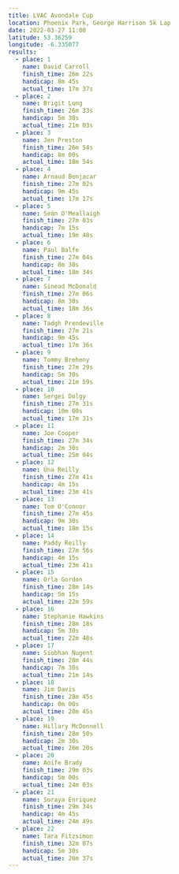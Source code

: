 ```yaml
---
title: LVAC Avondale Cup
location: Phoenix Park, George Harrison 5k Lap
date: 2022-03-27 11:00
latitude: 53.36259
longitude: -6.335077
results:
  - place: 1
    name: David Carroll
    finish_time: 26m 22s
    handicap: 8m 45s
    actual_time: 17m 37s
  - place: 2
    name: Brigit Long
    finish_time: 26m 33s
    handicap: 5m 30s
    actual_time: 21m 03s
  - place: 3
    name: Jen Preston
    finish_time: 26m 54s
    handicap: 8m 00s
    actual_time: 18m 54s
  - place: 4
    name: Arnaud Benjacar
    finish_time: 27m 02s
    handicap: 9m 45s
    actual_time: 17m 17s
  - place: 5
    name: Seán O'Meallaigh
    finish_time: 27m 03s
    handicap: 7m 15s
    actual_time: 19m 48s
  - place: 6
    name: Paul Balfe
    finish_time: 27m 04s
    handicap: 8m 30s
    actual_time: 18m 34s
  - place: 7
    name: Sinead McDonald
    finish_time: 27m 06s
    handicap: 8m 30s
    actual_time: 18m 36s
  - place: 8
    name: Tadgh Prendeville
    finish_time: 27m 21s
    handicap: 9m 45s
    actual_time: 17m 36s
  - place: 9
    name: Tommy Breheny
    finish_time: 27m 29s
    handicap: 5m 30s
    actual_time: 21m 59s
  - place: 10
    name: Sergei Dolgy
    finish_time: 27m 31s
    handicap: 10m 00s
    actual_time: 17m 31s
  - place: 11
    name: Joe Cooper
    finish_time: 27m 34s
    handicap: 2m 30s
    actual_time: 25m 04s
  - place: 12
    name: Úna Reilly
    finish_time: 27m 41s
    handicap: 4m 15s
    actual_time: 23m 41s
  - place: 13
    name: Tom O'Connor
    finish_time: 27m 45s
    handicap: 9m 30s
    actual_time: 18m 15s
  - place: 14
    name: Paddy Reilly
    finish_time: 27m 56s
    handicap: 4m 15s
    actual_time: 23m 41s
  - place: 15
    name: Orla Gordon
    finish_time: 28m 14s
    handicap: 5m 15s
    actual_time: 22m 59s
  - place: 16
    name: Stephanie Hawkins
    finish_time: 28m 18s
    handicap: 5m 30s
    actual_time: 22m 48s
  - place: 17
    name: Siobhan Nugent
    finish_time: 28m 44s
    handicap: 7m 30s
    actual_time: 21m 14s
  - place: 18
    name: Jim Davis
    finish_time: 28m 45s
    handicap: 0m 00s
    actual_time: 28m 45s
  - place: 19
    name: Hillary McDonnell
    finish_time: 28m 50s
    handicap: 2m 30s
    actual_time: 26m 20s
  - place: 20
    name: Aoife Brady
    finish_time: 29m 03s
    handicap: 5m 00s
    actual_time: 24m 03s
  - place: 21
    name: Soraya Enriquez
    finish_time: 29m 34s
    handicap: 4m 45s
    actual_time: 24m 49s
  - place: 22
    name: Tara Fitzsimon
    finish_time: 32m 07s
    handicap: 5m 30s
    actual_time: 26m 37s
---
```

